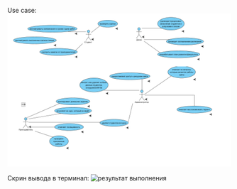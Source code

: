 Use case:
![Univ](https://github.com/CATyPH67/lab10/blob/master/pictures/207662817-e4b4df4f-55f3-48de-8897-cf9a4ecfa045.png)

Скрин вывода в терминал:
![результат выполнения]()
